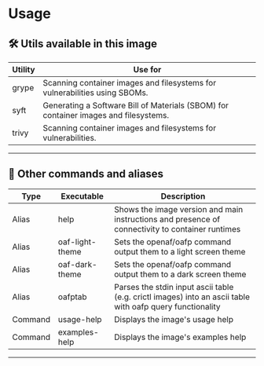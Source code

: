 # Usage

## 🛠️  Utils available in this image

| Utility | Use for     |
|---------|-------------|
| grype | Scanning container images and filesystems for vulnerabilities using SBOMs. |
| syft | Generating a Software Bill of Materials (SBOM) for container images and filesystems. |
| trivy | Scanning container images and filesystems for vulnerabilities. |

---

## 🔧  Other commands and aliases

| Type | Executable | Description |
|------|------------|-------------|
| Alias | help | Shows the image version and main instructions and presence of connectivity to container runtimes |
| Alias | oaf-light-theme | Sets the openaf/oafp command output them to a light screen theme |
| Alias | oaf-dark-theme | Sets the openaf/oafp command output them to a dark screen theme |
| Alias | oafptab | Parses the stdin input ascii table (e.g. crictl images) into an ascii table with oafp query functionality |
| Command | usage-help | Displays the image's usage help |
| Command | examples-help | Displays the image's examples help |

---